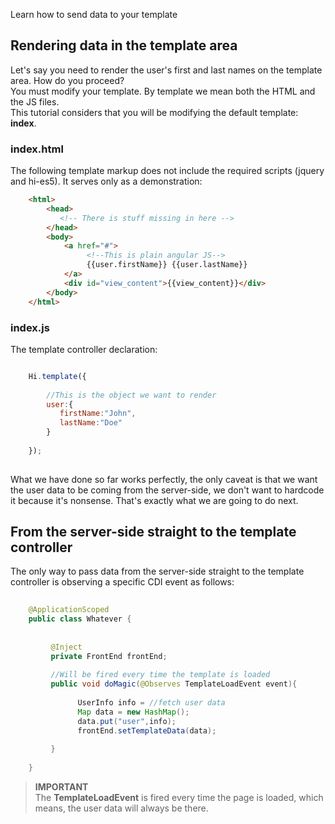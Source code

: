 <!--Topic description-->
<description>Learn how to send data to your template</description>

## Rendering data in the template area
Let's say you need to render the user's first and last names on the template area. How do you proceed?<br> You must modify your template. By template we mean both the HTML and the JS files.<br> This tutorial considers that
you will be modifying the default template: __index__.

### index.html
The following template markup does not include the required scripts (jquery and hi-es5). It serves only as a demonstration:
````html    
    <html>
        <head>
           <!-- There is stuff missing in here -->      
        </head>
        <body>             
            <a href="#">
                 <!--This is plain angular JS-->
                 {{user.firstName}} {{user.lastName}}
            </a>        
            <div id="view_content">{{view_content}}</div>                
        </body>
    </html>  
````


### index.js
The template controller declaration:

````js

    Hi.template({
    
        //This is the object we want to render
        user:{
           firstName:"John",
           lastName:"Doe"
        }
    
    });
    
````

What we have done so far works perfectly, the only caveat is that we want the user data to be coming from the server-side,
we don't want to hardcode it because it's nonsense. That's exactly what we are going to do next.


## From the server-side straight to the template controller

The only way to pass data from the server-side straight to the template controller is observing a specific CDI event as follows:

```java
     
    @ApplicationScoped
    public class Whatever {
    
    
         @Inject
         private FrontEnd frontEnd;          
               
         //Will be fired every time the template is loaded
         public void doMagic(@Observes TemplateLoadEvent event){
            
               UserInfo info = //fetch user data
               Map data = new HashMap();
               data.put("user",info);        
               frontEnd.setTemplateData(data);           
         
         }    
    
    }

```

> **IMPORTANT**<br> The __TemplateLoadEvent__ is fired every time the page is loaded, which means, the user data will always be there.

